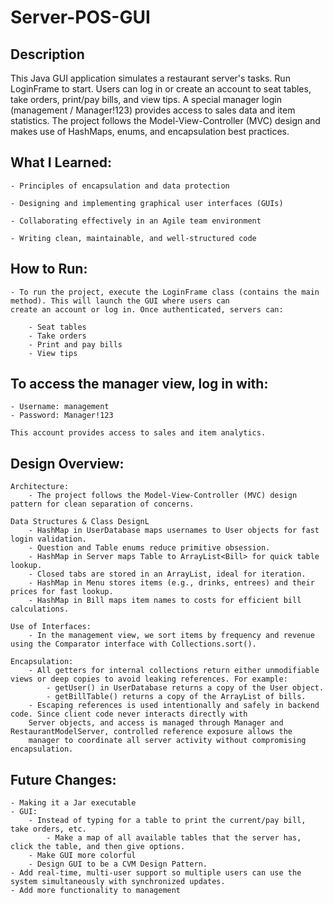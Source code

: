 # Server-POS-GUI
## Description
This Java GUI application simulates a restaurant server's tasks. Run LoginFrame to start. Users can log in or create an account to seat tables, take orders, print/pay bills, and view tips. A special manager login (management / Manager!123) provides access to sales data and item statistics. The project follows the Model-View-Controller (MVC) design and makes use of HashMaps, enums, and encapsulation best practices.

## What I Learned: 

    - Principles of encapsulation and data protection
    
    - Designing and implementing graphical user interfaces (GUIs)
    
    - Collaborating effectively in an Agile team environment
    
    - Writing clean, maintainable, and well-structured code

## How to Run:

    - To run the project, execute the LoginFrame class (contains the main method). This will launch the GUI where users can 
    create an account or log in. Once authenticated, servers can:

        - Seat tables
        - Take orders
        - Print and pay bills
        - View tips

## To access the manager view, log in with:

    - Username: management
    - Password: Manager!123
    
    This account provides access to sales and item analytics.

## Design Overview:
    Architecture: 
        - The project follows the Model-View-Controller (MVC) design pattern for clean separation of concerns.

    Data Structures & Class DesignL
        - HashMap in UserDatabase maps usernames to User objects for fast login validation.
        - Question and Table enums reduce primitive obsession.
        - HashMap in Server maps Table to ArrayList<Bill> for quick table lookup.
        - Closed tabs are stored in an ArrayList, ideal for iteration.
        - HashMap in Menu stores items (e.g., drinks, entrees) and their prices for fast lookup.
        - HashMap in Bill maps item names to costs for efficient bill calculations.

    Use of Interfaces:
        - In the management view, we sort items by frequency and revenue using the Comparator interface with Collections.sort().

    Encapsulation:
        - All getters for internal collections return either unmodifiable views or deep copies to avoid leaking references. For example:
            - getUser() in UserDatabase returns a copy of the User object.
            - getBillTable() returns a copy of the ArrayList of bills.
        - Escaping references is used intentionally and safely in backend code. Since client code never interacts directly with 
        Server objects, and access is managed through Manager and RestaurantModelServer, controlled reference exposure allows the 
        manager to coordinate all server activity without compromising encapsulation.

## Future Changes:
    - Making it a Jar executable
    - GUI:
        - Instead of typing for a table to print the current/pay bill, take orders, etc. 
            - Make a map of all available tables that the server has, click the table, and then give options.
        - Make GUI more colorful
        - Design GUI to be a CVM Design Pattern.
    - Add real-time, multi-user support so multiple users can use the system simultaneously with synchronized updates.
    - Add more functionality to management
        
